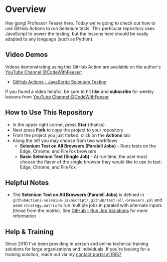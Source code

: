 # Overview
Hey gang! Professor Feeser here. Today we're going to check out how to use GitHub Actions to run Selenium tests. This perticular repository uses JavaScript to power the testing, but the lessons here should be easily adapted to any language (such as Python). 

## Video Demos
Videos demonstrating using this GitHub Action are available on the author's [YouTube Channel @CodeWithFeeser](https://www.youtube.com/@CodeWithFeeser):  

- [GitHub Actions - JavaScript Selenium Testing](https://www.youtube.com/watch?v=pAUOxZIDwl0)

If you found a video helpful, be sure to hit **like** and **subscribe** for weekly lessons from [YouTube Channel @CodeWithFeeser](https://www.youtube.com/@CodeWithFeeser)


## How to Use This Repository
- In the upper right corner, press **Star** (thanks)
- Next press **Fork** to copy the project to your repository
- From the project you just forked, click on the **Actions** tab
- Along the left you may choose from two workflows:
    - **Selenium Test on All Browsers (Paralell Jobs)** - Runs tests on the Edge, Chrome, and FireFox browsers
    - **Basic Selenium Test (Single Job)** - At run time, the user must choose the flavor of the single browser they would like to use to test: Edge, Chrome, and FireFox

 
## Helpful Notes
- The  **Selenium Test on All Browsers (Paralell Jobs)** is defined in `githubActions-selenium-javascript/.github/test-all-browsers.yml` and uses `strategy.matrix` to run multiple jobs in paralell with alternate inputs (those from the matrix). See [GitHub - Run Job Variations](https://docs.github.com/en/actions/how-tos/write-workflows/choose-what-workflows-do/run-job-variations) for more information


## Help & Training
Since 2010 I've been providing in person and online technical training solutions for large organizations and individuals. If you're looking for a training solution, reach out via my [contact portal at IRIS7](https://iris7.com/contact)
